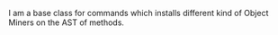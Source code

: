 I am a base class for commands which installs different kind of Object Miners on the AST of methods.